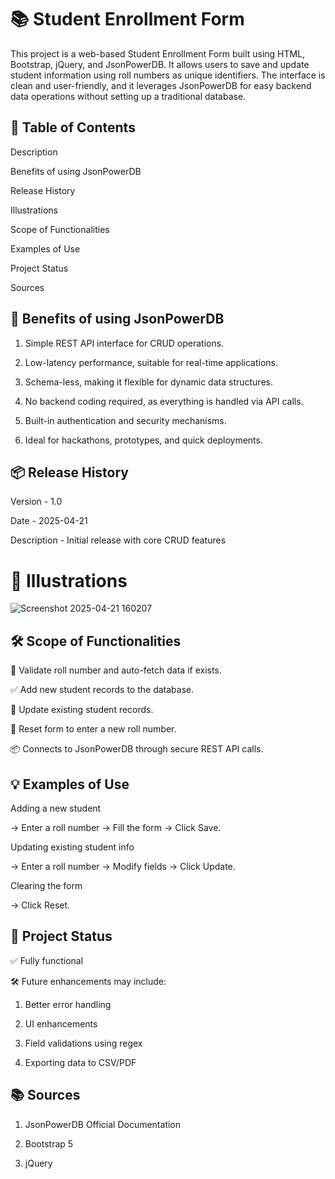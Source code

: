 # 📚 Student Enrollment Form

This project is a web-based Student Enrollment Form built using HTML, Bootstrap, jQuery, and JsonPowerDB. It allows users to save and update student information using roll numbers as unique identifiers. The interface is clean and user-friendly, and it leverages JsonPowerDB for easy backend data operations without setting up a traditional database.

## 📂 Table of Contents
Description

Benefits of using JsonPowerDB

Release History

Illustrations

Scope of Functionalities

Examples of Use

Project Status

Sources


## 🧠 Benefits of using JsonPowerDB
1) Simple REST API interface for CRUD operations.

2) Low-latency performance, suitable for real-time applications.

3) Schema-less, making it flexible for dynamic data structures.

4) No backend coding required, as everything is handled via API calls.

5) Built-in authentication and security mechanisms.

6) Ideal for hackathons, prototypes, and quick deployments.



## 📦 Release History
Version - 1.0  

Date - 2025-04-21

Description - Initial release with core CRUD features


# 🎨 Illustrations
![Screenshot 2025-04-21 160207](https://github.com/user-attachments/assets/6df8036b-8c67-4d65-b9ba-cc0a9d978d5e)

## 🛠️ Scope of Functionalities
🔐 Validate roll number and auto-fetch data if exists.

✅ Add new student records to the database.

🔄 Update existing student records.

🧽 Reset form to enter a new roll number.

📦 Connects to JsonPowerDB through secure REST API calls.

## 💡 Examples of Use
Adding a new student

→ Enter a roll number → Fill the form → Click Save.

Updating existing student info

→ Enter a roll number → Modify fields → Click Update.

Clearing the form

→ Click Reset.

## 🚧 Project Status

✅ Fully functional

🛠️ Future enhancements may include:

1) Better error handling

2) UI enhancements

3) Field validations using regex

4) Exporting data to CSV/PDF

## 📚 Sources
1) JsonPowerDB Official Documentation

2) Bootstrap 5

3) jQuery


